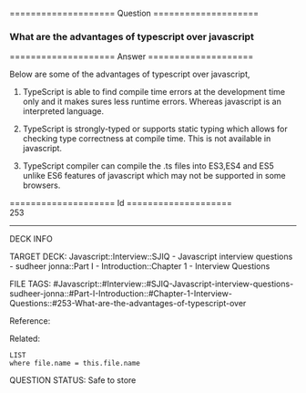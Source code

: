 ==================== Question ====================  

### What are the advantages of typescript over javascript  

==================== Answer ====================  

Below are some of the advantages of typescript over javascript,

1. TypeScript is able to find compile time errors at the development time only and it makes sures less runtime errors. Whereas javascript is an interpreted language.

2. TypeScript is strongly-typed or supports static typing which allows for checking type correctness at compile time. This is not available in javascript.

3. TypeScript compiler can compile the .ts files into ES3,ES4 and ES5 unlike ES6 features of javascript which may not be supported in some browsers.

==================== Id ====================  
253

---

DECK INFO

TARGET DECK: Javascript::Interview::SJIQ - Javascript interview questions - sudheer jonna::Part I - Introduction::Chapter 1 - Interview Questions

FILE TAGS: #Javascript::#Interview::#SJIQ-Javascript-interview-questions-sudheer-jonna::#Part-I-Introduction::#Chapter-1-Interview-Questions::#253-What-are-the-advantages-of-typescript-over

Reference:

Related:

```dataview
LIST
where file.name = this.file.name
```

QUESTION STATUS: Safe to store
